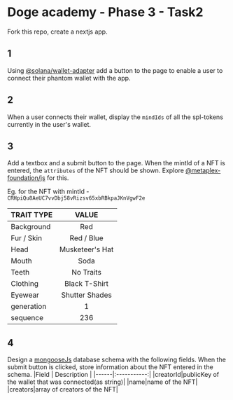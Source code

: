 # Doge academy - Phase 3 - Task2
Fork this repo, create a nextjs app.

## 1
Using [@solana/wallet-adapter](https://solana-labs.github.io/wallet-adapter/) add a button to the page to enable a user to connect their phantom wallet with the app.

## 2
When a user connects their wallet, display the `mindIds` of all the spl-tokens currently in the user's wallet.

## 3
Add a textbox and a submit button to the page.
When the mintId of a NFT is entered, the `attributes` of the NFT should be shown. Explore [@metaplex-foundation/js](https://github.com/solana-labs/wallet-adapter) for this.

Eg. for the NFT with mintId - `CRHpiQu8AeUC7vvDbj58vRizsv65xbRBkpaJKnVgwF2e`

| TRAIT TYPE | VALUE         |
|------------|:-------------:|
|Background  |Red            |
|Fur /  Skin |Red / Blue     |
|Head        |Musketeer's Hat|
|Mouth       |Soda           |
|Teeth       |No Traits      |
|Clothing    |Black T-Shirt  |
|Eyewear     |Shutter Shades |
|generation  |1              |
|sequence    |236            |

## 4
Design a [mongooseJs](https://mongoosejs.com/docs/guide.html) database schema with the following fields. When the submit button is clicked, store information about the NFT entered in the schema.
|Field | Description |
|------|:-----------:|
|creatorId|publicKey of the wallet that was connected(as string)|
|name|name of the NFT|
|creators|array of creators of the NFT|
